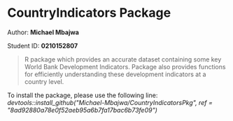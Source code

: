 # CountryIndicators Package

Author: **Michael Mbajwa**

Student ID: **0210152807**

> R package which provides an accurate dataset containing some key World Bank Development Indicators. Package also provides functions for efficiently understanding these development indicators at a country level.


To install the package, please use the following line:
*devtools::install_github("Michael-Mbajwa/CountryIndicatorsPkg", ref = "8ad92880a78e0f52aeb95a6b7fa17bac6b73fe09")*
